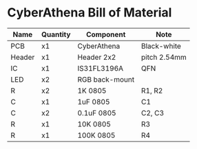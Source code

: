 # CyberAthena Bill of Material

| Name | Quantity | Component | Note |
| ---- | -------- | --------- | ---- |
| PCB  | x1 | CyberAthena | Black-white |
| Header | x1 | Header 2x2 | pitch 2.54mm |
| IC | x1 | IS31FL3196A | QFN |
| LED | x2 | RGB back-mount | |
| R | x2 | 1K 0805 | R1, R2 |
| C | x1 | 1uF 0805 | C1 |
| C | x2 | 0.1uF 0805 | C2, C3 |
| R | x1 | 10K 0805 | R3 |
| R | x1 | 100K 0805 | R4 | 
